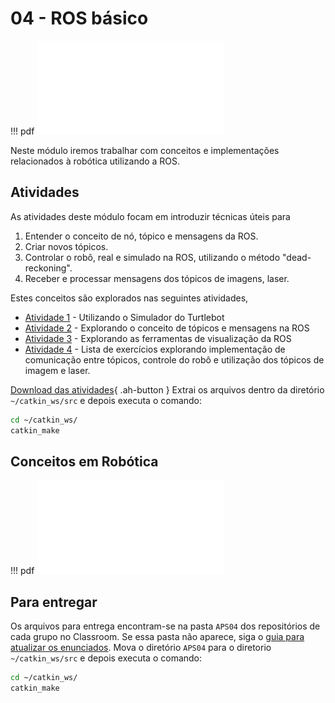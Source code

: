 # 04 - ROS básico

!!! pdf
    ![](slides-1.pdf)

Neste módulo iremos trabalhar com conceitos e implementações relacionados à robótica utilizando a ROS.

## Atividades
As atividades deste módulo focam em introduzir técnicas úteis para 

1. Entender o conceito de nó, tópico e mensagens da ROS.
2. Criar novos tópicos.
3. Controlar o robô, real e simulado na ROS, utilizando o método "dead-reckoning".
4. Receber e processar mensagens dos tópicos de imagens, laser.

Estes conceitos são explorados nas seguintes atividades,

- [Atividade 1](atividades/atividade1.md) - Utilizando o Simulador do Turtlebot
- [Atividade 2](atividades/atividade2.md) - Explorando o conceito de tópicos e mensagens na ROS
- [Atividade 3](atividades/atividade3.md) - Explorando as ferramentas de visualização da ROS
- [Atividade 4](atividades/atividade4.md) - Lista de exercícios explorando implementação de comunicação entre tópicos, controle do robô e utilização dos tópicos de imagem e laser.

[Download das atividades](atividades-modulo04-aluno.zip){ .ah-button }
Extrai os arquivos dentro da diretório `~/catkin_ws/src` e depois executa o comando:
```bash
cd ~/catkin_ws/
catkin_make
```

## Conceitos em Robótica

!!! pdf
    ![](slides-2.pdf)

## Para entregar

Os arquivos para entrega encontram-se na pasta `APS04` dos repositórios de cada grupo no Classroom. Se essa pasta não aparece, siga o [guia para atualizar os enunciados](../../guias-infra/aps.md#recebendo-atualizacoes-e-novas-aps). Mova o diretório `APS04` para o diretorio `~/catkin_ws/src` e depois executa o comando:
```bash
cd ~/catkin_ws/
catkin_make
```

